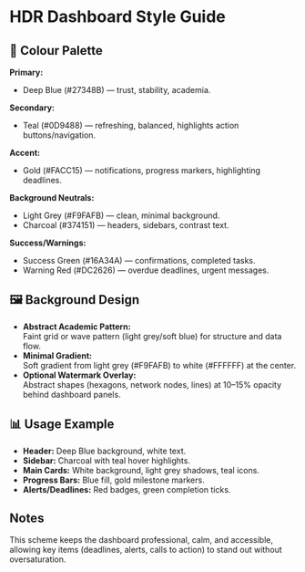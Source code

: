 # HDR Dashboard Style Guide

## 🎨 Colour Palette

**Primary:**  
- Deep Blue (#27348B) — trust, stability, academia.

**Secondary:**  
- Teal (#0D9488) — refreshing, balanced, highlights action buttons/navigation.

**Accent:**  
- Gold (#FACC15) — notifications, progress markers, highlighting deadlines.

**Background Neutrals:**  
- Light Grey (#F9FAFB) — clean, minimal background.  
- Charcoal (#374151) — headers, sidebars, contrast text.

**Success/Warnings:**  
- Success Green (#16A34A) — confirmations, completed tasks.  
- Warning Red (#DC2626) — overdue deadlines, urgent messages.

## 🖼️ Background Design

- **Abstract Academic Pattern:**  
  Faint grid or wave pattern (light grey/soft blue) for structure and data flow.
- **Minimal Gradient:**  
  Soft gradient from light grey (#F9FAFB) to white (#FFFFFF) at the center.
- **Optional Watermark Overlay:**  
  Abstract shapes (hexagons, network nodes, lines) at 10–15% opacity behind dashboard panels.

## 📊 Usage Example

- **Header:** Deep Blue background, white text.
- **Sidebar:** Charcoal with teal hover highlights.
- **Main Cards:** White background, light grey shadows, teal icons.
- **Progress Bars:** Blue fill, gold milestone markers.
- **Alerts/Deadlines:** Red badges, green completion ticks.

## Notes

This scheme keeps the dashboard professional, calm, and accessible, allowing key items (deadlines, alerts, calls to action) to stand out without oversaturation.